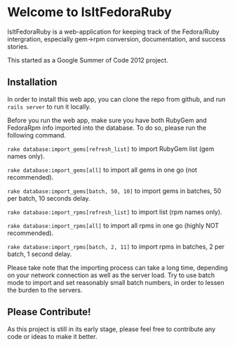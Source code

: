 Welcome to IsItFedoraRuby
=====

IsItFedoraRuby is a web-application for keeping track of the Fedora/Ruby intergration, especially gem->rpm conversion, documentation, and success stories.

This started as a Google Summer of Code 2012 project.

Installation
----

In order to install this web app, you can clone the repo from github, and run `rails server` to run it locally.

Before you run the web app, make sure you have both RubyGem and FedoraRpm info imported into the database. To do so, please run the following command.

`rake database:import_gems[refresh_list]` to import RubyGem list (gem names only).

`rake database:import_gems[all]` to import all gems in one go (not recommended).

`rake database:import_gems[batch, 50, 10]` to import gems in batches, 50 per batch, 10 seconds delay.

`rake database:import_rpms[refresh_list]` to import list (rpm names only).

`rake database:import_rpms[all]` to import all rpms in one go (highly NOT recommended).

`rake database:import_rpms[batch, 2, 11]` to import rpms in batches, 2 per batch, 1 second delay.

Please take note that the importing process can take a long time, depending on your network connection as well as the server load. Try to use batch mode to import and set reasonably small batch numbers, in order to lessen the burden to the servers.

Please Contribute!
----

As this project is still in its early stage, please feel free to contribute any code or ideas to make it better.